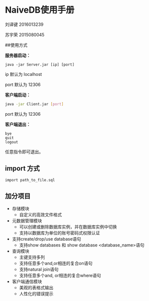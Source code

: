 # NaiveDB使用手册

刘译键 2016013239 

苏宇荣 2015080045



##使用方式 

**服务器启动：**

```shell
java -jar Server.jar [ip] [port]
```

ip 默认为 localhost

port 默认为 12306



**客户端启动：**

```bash
java -jar Client.jar [port]
```

port 默认为 12306



**客户端退出：**

```
bye
quit
logout
```

任意指令即可退出。




## import 方式

```shell
import path_to_file.sql
```



## 加分项目

- 存储模块
	- 自定义的高效文件格式
- 元数据管理模块
  - 可以创建或删除数据库实例，并在数据库实例中切换
  - 支持以数据库为单位的账号密码式权限认证
- 支持create/drop/use database语句
  - 支持show databases 和 show database <database_name>语句
- 查询模块
  - 主键支持多列
  - 支持任意多个and,or相连的复合on语句
  - 支持natural join语句
  - 支持任意多个and, or相连的复合where语句
- 客户端通信模块
  - 美观的表格式输出
  - 人性化的错误提示	
